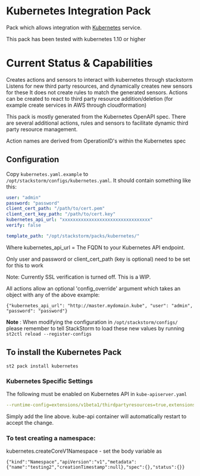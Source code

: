 # Kubernetes Integration Pack

Pack which allows integration with [Kubernetes](https://kubernetes.io/) service.

This pack has been tested with kubernetes 1.10 or higher

# Current Status & Capabilities
Creates actions and sensors to interact with kubernetes through stackstorm
Listens for new third party resources, and dynamically creates new sensors for these
It does not create rules to match the generated sensors.
Actions can be created to react to third party resource addition/deletion (for example
create services in AWS through cloudformation)

This pack is mostly generated from the Kubernetes OpenAPI spec. There are several additional
actions, rules and sensors to facilitate dynamic third party resource management.

Action names are derived from OperationID's within the Kubernetes spec



## Configuration

Copy `kubernetes.yaml.example` to `/opt/stackstorm/configs/kubernetes.yaml`. It should contain something like this:
```yaml
user: "admin"
password: "password"
client_cert_path: "/path/to/cert.pem"
client_cert_key_path: "/path/to/cert.key"
kubernetes_api_url: "xxxxxxxxxxxxxxxxxxxxxxxxxxxxxxxxx"
verify: false

template_path: "/opt/stackstorm/packs/kubernetes/"
```
Where kubernetes_api_url = The FQDN to your Kubernetes API endpoint.

Only user and password or client_cert_path (key is optional) need to be set for this to work

Note: Currently SSL verification is turned off. This is a WIP.

All actions allow an optional 'config_override' argument which takes an object with any of the above
example:

```
{"kubernetes_api_url": "http://master.mydomain.kube", "user": "admin", "password": "password"}
```

**Note** : When modifying the configuration in `/opt/stackstorm/configs/` please
           remember to tell StackStorm to load these new values by running
           `st2ctl reload --register-configs`

## To install the Kubernetes Pack

```
st2 pack install kubernetes
```

### Kubernetes Specific Settings

The following must be enabled on Kubernetes API in ```kube-apiserver.yaml```

```yaml
--runtime-config=extensions/v1beta1/thirdpartyresources=true,extensions/v1beta1/deployments=true
```

Simply add the line above. kube-api container will automatically restart to accept the change.

### To test creating a namespace:

kubernetes.createCoreV1Namespace - set the body variable as

```
{"kind":"Namespace","apiVersion":"v1","metadata":{"name":"testing2","creationTimestamp":null},"spec":{},"status":{}}
```

